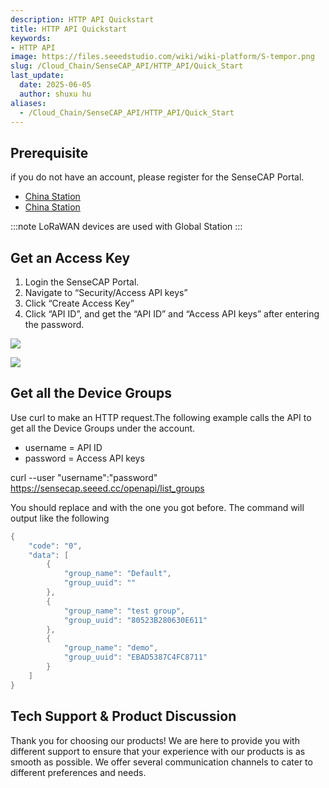 ```yaml
---
description: HTTP API Quickstart
title: HTTP API Quickstart
keywords:
- HTTP API 
image: https://files.seeedstudio.com/wiki/wiki-platform/S-tempor.png
slug: /Cloud_Chain/SenseCAP_API/HTTP_API/Quick_Start
last_update:
  date: 2025-06-05
  author: shuxu hu
aliases:
  - /Cloud_Chain/SenseCAP_API/HTTP_API/Quick_Start
---
```



## Prerequisite
  if you do not have an account, please register for the SenseCAP Portal.
  - [China Station](https://sensecap.seeed.cn)
  - [China Station](https://sensecap.seeed.cc)

:::note
   LoRaWAN devices are used with Global Station
:::

## Get an Access Key

1. Login the SenseCAP Portal.
2. Navigate to “Security/Access API keys”
3. Click “Create Access Key”
4. Click “API ID”, and get the “API ID” and “Access API keys” after entering the password.

![](https://files.seeedstudio.com/wiki/SenseCAP/SenseCAP_API/1.png)

![](https://files.seeedstudio.com/wiki/SenseCAP/SenseCAP_API/2.png)


## Get all the Device Groups
Use curl to make an HTTP request.The following example calls the API to get all the Device Groups under the account.

- username = API ID
- password = Access API keys

curl --user "username":"password" \
     https://sensecap.seeed.cc/openapi/list_groups

You should replace and with the one you got before. The command will output like the following

```cpp
{
    "code": "0",
    "data": [
        {
            "group_name": "Default",
            "group_uuid": ""
        },
        {
            "group_name": "test group",
            "group_uuid": "80523B280630E611"
        },
        {
            "group_name": "demo",
            "group_uuid": "EBAD5387C4FC8711"
        }
    ]
}
```

## Tech Support & Product Discussion

Thank you for choosing our products! We are here to provide you with different support to ensure that your experience with our products is as smooth as possible. We offer several communication channels to cater to different preferences and needs.

<div class="button_tech_support_container">
<a href="https://forum.seeedstudio.com/" class="button_forum"></a> 
<a href="https://www.seeedstudio.com/contacts" class="button_email"></a>
</div>

<div class="button_tech_support_container">
<a href="https://discord.gg/eWkprNDMU7" class="button_discord"></a> 
<a href="https://github.com/Seeed-Studio/wiki-documents/discussions/69" class="button_discussion"></a>
</div>
